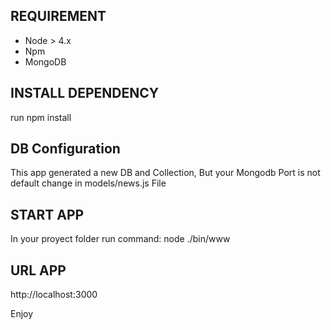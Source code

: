 ## REQUIREMENT
- Node > 4.x
- Npm
- MongoDB

## INSTALL DEPENDENCY

run npm install

## DB Configuration
This app generated a new DB and Collection, But your Mongodb Port is not default change in models/news.js File

## START APP

In your proyect folder run command: node ./bin/www

## URL APP
http://localhost:3000

Enjoy
